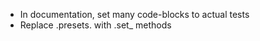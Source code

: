 * In documentation, set many code-blocks to actual tests
* Replace .presets.<name> with .set_<name> methods